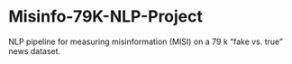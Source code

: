 # Misinfo-79K-NLP-Project
NLP pipeline for measuring misinformation (MISI) on a 79 k “fake vs. true” news dataset.
